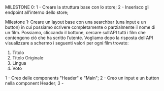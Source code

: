 MILESTONE 0:
1 - Creare la struttura base con lo store;
2 - Inserisco gli endpoint all'interno dello store;

Milestone 1:
Creare un layout base con una searchbar (una input e un button) in cui possiamo
scrivere completamente o parzialmente il nome di un film. Possiamo, cliccando il
bottone, cercare sull’API tutti i film che contengono ciò che ha scritto l’utente.
Vogliamo dopo la risposta dell’API visualizzare a schermo i seguenti valori per ogni
film trovato:
1. Titolo
2. Titolo Originale
3. Lingua
4. Voto

1 - Creo delle components "Header" e "Main";
2 - Creo un input e un button nella component Header;
3 - 




